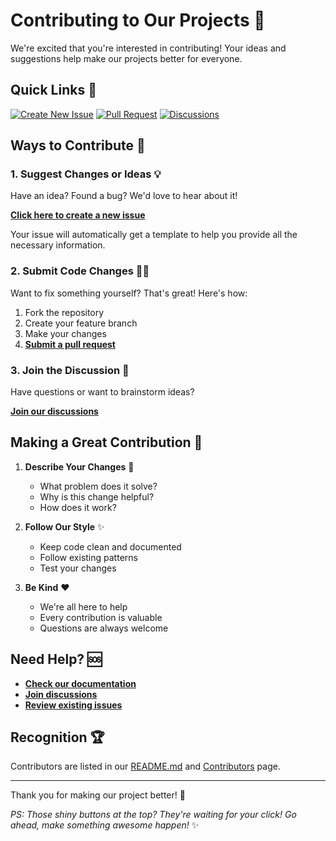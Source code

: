 # Contributing to Our Projects 🌟

We're excited that you're interested in contributing! Your ideas and suggestions help make our projects better for everyone. 

## Quick Links 🚀

[![Create New Issue](https://img.shields.io/github/issues/chipmiller/welcome?style=for-the-badge&label=Create%20New%20Issue)](../../issues/new/choose)
[![Pull Request](https://img.shields.io/github/issues-pr/chipmiller/welcome?style=for-the-badge&label=Submit%20Pull%20Request)](../../pull/new)
[![Discussions](https://img.shields.io/github/discussions/chipmiller/welcome?style=for-the-badge&label=Join%20Discussion)](../../discussions)

## Ways to Contribute 🤝

### 1. Suggest Changes or Ideas 💡
Have an idea? Found a bug? We'd love to hear about it!

**[Click here to create a new issue](../../issues/new/choose)** 

Your issue will automatically get a template to help you provide all the necessary information.

### 2. Submit Code Changes 👩‍💻
Want to fix something yourself? That's great! Here's how:

1. Fork the repository
2. Create your feature branch
3. Make your changes
4. **[Submit a pull request](../../pull/new)**

### 3. Join the Discussion 💭
Have questions or want to brainstorm ideas?

**[Join our discussions](../../discussions)**

## Making a Great Contribution 🌈

1. **Describe Your Changes** 📝
   - What problem does it solve?
   - Why is this change helpful?
   - How does it work?

2. **Follow Our Style** ✨
   - Keep code clean and documented
   - Follow existing patterns
   - Test your changes

3. **Be Kind** ❤️
   - We're all here to help
   - Every contribution is valuable
   - Questions are always welcome

## Need Help? 🆘

- **[Check our documentation](../../wiki)**
- **[Join discussions](../../discussions)**
- **[Review existing issues](../../issues)**

## Recognition 🏆

Contributors are listed in our [README.md](./README.md) and [Contributors](../../graphs/contributors) page.

---

Thank you for making our project better! 🙏

*PS: Those shiny buttons at the top? They're waiting for your click! Go ahead, make something awesome happen!* ✨ 